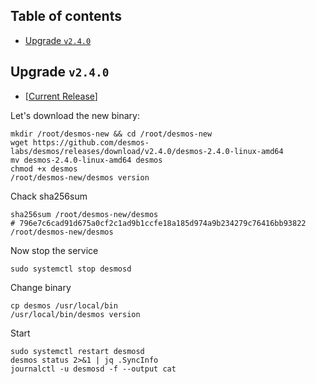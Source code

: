 ## Table of contents
- [Upgrade `v2.4.0`](https://github.com/AlexToTheSun/Validator_Activity/blob/main/Mainnet-Guides/Desmos/Upgrade.md#upgrade-v2.4.0)

## Upgrade `v2.4.0`


- [[Current Release](https://github.com/desmos-labs/desmos/releases/tag/v2.4.0)]

Let's download the new binary:
```
mkdir /root/desmos-new && cd /root/desmos-new
wget https://github.com/desmos-labs/desmos/releases/download/v2.4.0/desmos-2.4.0-linux-amd64
mv desmos-2.4.0-linux-amd64 desmos
chmod +x desmos
/root/desmos-new/desmos version
```
Chack sha256sum
```
sha256sum /root/desmos-new/desmos
# 796e7c6cad91d675a0cf2c1ad9b1ccfe18a185d974a9b234279c76416bb93822  /root/desmos-new/desmos
```
Now stop the service
```
sudo systemctl stop desmosd
```
Change binary
```
cp desmos /usr/local/bin
/usr/local/bin/desmos version
```

Start
```
sudo systemctl restart desmosd
desmos status 2>&1 | jq .SyncInfo
journalctl -u desmosd -f --output cat
```
